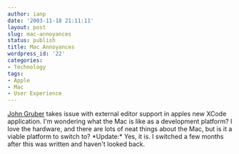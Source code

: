 ```yaml
---
author: ianp
date: '2003-11-18 21:11:11'
layout: post
slug: mac-annoyances
status: publish
title: Mac Annoyances
wordpress_id: '22'
categories:
- Technology
tags:
- Apple
- Mac
- User Experience
---
```


[John Gruber](http://daringfireball.net "Daring Fireball") takes issue
with external editor support in apples new XCode application. I'm
wondering what the Mac is like as a development platform? I love the
hardware, and there are lots of neat things about the Mac, but is it a
viable platform to switch to? \*Update:\* Yes, it is. I switched a few
months after this was written and haven't looked back.
